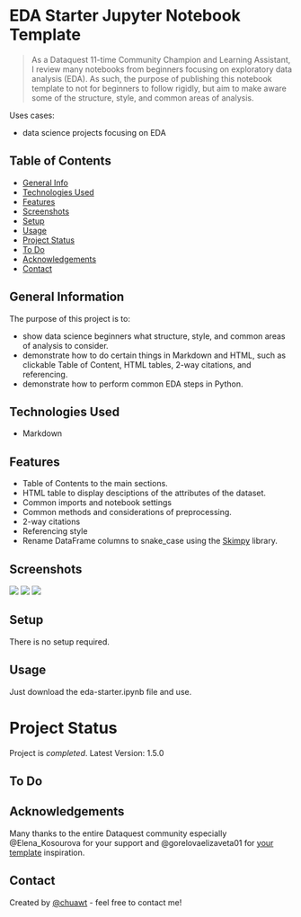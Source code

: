 # EDA Starter Jupyter Notebook Template
> As a Dataquest 11-time Community Champion and Learning Assistant, I review many notebooks from beginners focusing on exploratory data analysis (EDA).
> As such, the purpose of publishing this notebook template to not for beginners to follow rigidly, but aim to make aware some of the structure, style, and common areas of analysis.  


Uses cases:
- data science projects focusing on EDA


## Table of Contents
* [General Info](#general-information)
* [Technologies Used](#technologies-used)
* [Features](#features)
* [Screenshots](#screenshots)
* [Setup](#setup)
* [Usage](#usage)
* [Project Status](#project-status)
* [To Do](#to-do)
* [Acknowledgements](#acknowledgements)
* [Contact](#contact)


## General Information
The purpose of this project is to:
- show data science beginners what structure, style, and common areas of analysis to consider. 
- demonstrate how to do certain things in Markdown and HTML, such as clickable Table of Content, HTML tables, 2-way citations, and referencing.
- demonstrate how to perform common EDA steps in Python.

## Technologies Used
- Markdown


## Features
- Table of Contents to the main sections.
- HTML table to display desciptions of the attributes of the dataset.
- Common imports and notebook settings
- Common methods and considerations of preprocessing.
- 2-way citations
- Referencing style
- Rename DataFrame columns to snake_case using the [Skimpy](https://aeturrell.github.io/skimpy/) library.


## Screenshots
![](https://user-images.githubusercontent.com/25447529/226967831-ebb53e07-c9a7-4c65-8710-e372321d91e5.png)
![](https://user-images.githubusercontent.com/25447529/226967873-bf34ec76-21e2-4eb3-a2b0-e5c94956adb2.png)
![](https://user-images.githubusercontent.com/25447529/226967899-2d2bb170-0694-4319-895e-98d5a95bba68.png)


## Setup
There is no setup required.


## Usage
Just download the eda-starter.ipynb file and use.


# Project Status
Project is _completed_.
Latest Version: 1.5.0


## To Do


## Acknowledgements
Many thanks to the entire Dataquest community especially @Elena_Kosourova for your support and @gorelovaelizaveta01 for [your template](https://community.dataquest.io/t/template-for-jupyter-notebooks/567750) inspiration.


## Contact
Created by [@chuawt](https://chuawt.github.io) - feel free to contact me!